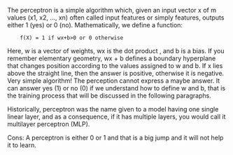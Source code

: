 The perceptron is a simple algorithm which, given an input vector x of m values (x1, x2, ..., xn) often called input features or simply features, outputs either 1 (yes) or 0 (no). Mathematically, we define a
function: 

        f(X) = 1 if wx+b>0 or 0 otherwise

Here, w is a vector of weights, wx is the dot product , and b is a bias. If you remember elementary geometry, wx + b defines a boundary hyperplane that changes position according to the values assigned to w and b. If x lies above the straight line, then the answer is positive, otherwise it is negative. Very simple algorithm! The perception cannot express a maybe answer. It can answer yes (1) or no (0) if we understand how to define w and b, that is the training process that will be discussed in the following paragraphs. 


Historically, perceptron was the name given to a model having one single linear layer, and as a consequence, if it has multiple layers, you would call it multilayer perceptron (MLP). 

Cons:
A perceptron is either 0 or 1 and that is a big jump and it will not help it to learn.

